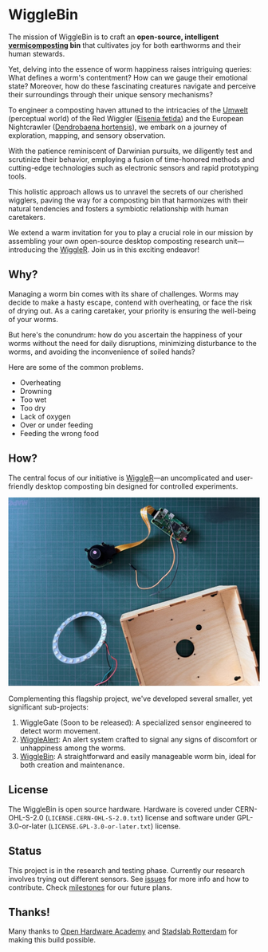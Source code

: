 # WiggleBin

The mission of WiggleBin is to craft an **open-source, intelligent [vermicomposting](https://en.wikipedia.org/wiki/Vermicompost) bin** that cultivates joy for both earthworms and their human stewards. 

Yet, delving into the essence of worm happiness raises intriguing queries: What defines a worm's contentment? How can we gauge their emotional state? Moreover, how do these fascinating creatures navigate and perceive their surroundings through their unique sensory mechanisms?

To engineer a composting haven attuned to the intricacies of the [Umwelt](https://en.wikipedia.org/wiki/Umwelt) (perceptual world) of the Red Wiggler ([Eisenia fetida](https://en.wikipedia.org/wiki/Eisenia_fetida)) and the European Nightcrawler ([Dendrobaena hortensis](https://en.wikipedia.org/wiki/Dendrobaena_hortensis)), we embark on a journey of exploration, mapping, and sensory observation. 

With the patience reminiscent of Darwinian pursuits, we diligently test and scrutinize their behavior, employing a fusion of time-honored methods and cutting-edge technologies such as electronic sensors and rapid prototyping tools. 

This holistic approach allows us to unravel the secrets of our cherished wigglers, paving the way for a composting bin that harmonizes with their natural tendencies and fosters a symbiotic relationship with human caretakers.

We extend a warm invitation for you to play a crucial role in our mission by assembling your own open-source desktop composting research unit—introducing the [WiggleR](./WiggleR/README.md). Join us in this exciting endeavor!

## Why?

Managing a worm bin comes with its share of challenges. Worms may decide to make a hasty escape, contend with overheating, or face the risk of drying out. As a caring caretaker, your priority is ensuring the well-being of your worms. 

But here's the conundrum: how do you ascertain the happiness of your worms without the need for daily disruptions, minimizing disturbance to the worms, and avoiding the inconvenience of soiled hands?

 Here are some of the common problems.
- Overheating
- Drowning
- Too wet
- Too dry
- Lack of oxygen
- Over or under feeding
- Feeding the wrong food

## How?

The central focus of our initiative is [WiggleR](./WiggleR/README.md)—an uncomplicated and user-friendly desktop composting bin designed for controlled experiments.

![Images of tracking worms with OpenCV](./WiggleR/Images/WiggleRRaspberryAndRing.jpeg)

Complementing this flagship project, we've developed several smaller, yet significant sub-projects:

1. WiggleGate (Soon to be released): A specialized sensor engineered to detect worm movement.
2. [WiggleAlert](./WiggleAlert/README.md): An alert system crafted to signal any signs of discomfort or unhappiness among the worms.
3. [WiggleBin](./WiggleBin/README.md): A straightforward and easily manageable worm bin, ideal for both creation and maintenance.

## License

The WiggleBin is open source hardware. Hardware is covered under CERN-OHL-S-2.0 (`LICENSE.CERN-OHL-S-2.0.txt`) license and software under GPL-3.0-or-later (`LICENSE.GPL-3.0-or-later.txt`) license.

## Status

This project is in the research and testing phase. Currently our research involves trying out different sensors. See [issues](https://github.com/studiorabota/wiggle-bin/issues) for more info and how to contribute. Check [milestones](https://github.com/studiorabota/wiggle-bin/milestones) for our future plans.

## Thanks!

Many thanks to [Open Hardware Academy](https://www.openhardware.academy/01_Welcome.html) and [Stadslab Rotterdam](https://stadslabrotterdam.nl/) for making this build possible.